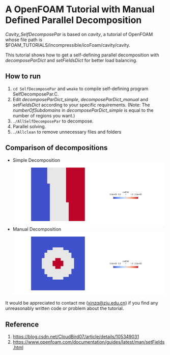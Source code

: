 # A OpenFOAM Tutorial with Manual Defined Parallel Decomposition

*Cavity_SelfDecomposePar* is based on *cavity*, a tutorial of OpenFOAM whose file path is $FOAM_TUTORIALS/incompressible/icoFoam/cavity/cavity.

This tutorial shows how to get a self-defining parallel decomposition with *decomposeParDict* and *setFieldsDict* for better load balancing.

## How to run
1. `cd SelfDecomposePar` and `wmake` to compile self-defining program SelfDecomposePar.C.
2. Edit *decomposeParDict_simple*, *decomposeParDict_manual* and *setFieldsDict* according to your specific requirements.
(Note: The *numberOfSubdomains* in *decomposeParDict_simple* is equal to the number of regions you want.)
3. `./AllSelfDecomposePar` to decompose.
4. Parallel solving.
5. `./Allclean` to remove unnecessary files and folders

## Comparison of decompositions
- Simple Decomposition
![Simple Decomposition](Simple_Decomposition.jpeg "simple")
- Manual Decomposition
![Manual Decomposition](Manual_Decomposition.jpeg "manual")

It would be appreciated to contact me (xinzq@zju.edu.cn) if you find any unreasonably written code or problem about the tutorial.

## Reference
1. https://blog.csdn.net/CloudBird07/article/details/105349031 
2. https://www.openfoam.com/documentation/guides/latest/man/setFields.html
